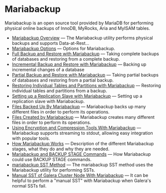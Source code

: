 # Mariabackup

Mariabackup is an open source tool provided by MariaDB for performing physical online backups of InnoDB, MyRocks, Aria and MyISAM tables.

- [Mariabackup Overview](/mariadb-administration/backing-up-and-restoring-databases/mariabackup/mariabackup-overview/) — The Mariabackup utility performs physical backups and supports Data-at-Rest...
- [Mariabackup Options](/mariadb-administration/backing-up-and-restoring-databases/mariabackup/mariabackup-options/) — Options for Mariabackup.
- [Full Backup and Restore with Mariabackup](/mariadb-administration/backing-up-and-restoring-databases/mariabackup/full-backup-and-restore-with-mariabackup/) — Taking complete backups of databases and restoring from a complete backup.
- [Incremental Backup and Restore with Mariabackup](/mariadb-administration/backing-up-and-restoring-databases/mariabackup/incremental-backup-and-restore-with-mariabackup/) — Backing up incremental changes of a database
- [Partial Backup and Restore with Mariabackup](/mariadb-administration/backing-up-and-restoring-databases/mariabackup/partial-backup-and-restore-with-mariabackup/) — Taking partial backups of databases and restoring from a partial backup.
- [Restoring Individual Tables and Partitions with Mariabackup](/mariadb-administration/backing-up-and-restoring-databases/mariabackup/restoring-individual-tables-and-partitions-with-mariabackup/) — Restoring individual tables and partitions from a backup.
- [Setting up a Replication Slave with Mariabackup](/mariadb-administration/backing-up-and-restoring-databases/mariabackup/setting-up-a-replication-slave-with-mariabackup/) — Setting up a replication slave with Mariabackup.
- [Files Backed Up By Mariabackup](/mariadb-administration/backing-up-and-restoring-databases/mariabackup/files-backed-up-by-mariabackup/) — Mariabackup backs up many different files in order to perform its operations.
- [Files Created by Mariabackup](/mariadb-administration/backing-up-and-restoring-databases/mariabackup/files-created-by-mariabackup/) — Mariabackup creates many different files in order to perform its operations.
- [Using Encryption and Compression Tools With Mariabackup](/mariadb-administration/backing-up-and-restoring-databases/mariabackup/using-encryption-and-compression-tools-with-mariabackup/) — Mariabackup supports streaming to stdout, allowing easy integration with popular tools.
- [How Mariabackup Works](/mariadb-administration/backing-up-and-restoring-databases/mariabackup/how-mariabackup-works/) — Description of the different Mariabackup stages, what they do and why they are needed.
- [Mariabackup and BACKUP STAGE Commands](/mariadb-administration/backing-up-and-restoring-databases/mariabackup/mariabackup-and-backup-stage-commands/) — How Mariabackup could use BACKUP STAGE commands.
- [mariabackup SST Method](/replication/galera-cluster/state-snapshot-transfers-ssts-in-galera-cluster/mariabackup-sst-method/) — The mariabackup SST method uses the Mariabackup utility for performing SSTs.
- [Manual SST of Galera Cluster Node With Mariabackup](/replication/galera-cluster/state-snapshot-transfers-ssts-in-galera-cluster/manual-sst-of-galera-cluster-node-with-mariabackup/) — It can be helpful to perform a "manual SST" with Mariabackup when Galera's normal SSTs fail.
